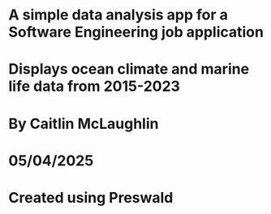 # A simple data analysis app for a Software Engineering job application
# Displays ocean climate and marine life data from 2015-2023

# By Caitlin McLaughlin
# 05/04/2025

# Created using Preswald

